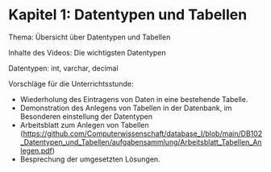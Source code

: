 # Kapitel 1: Datentypen und Tabellen

Thema: Übersicht über Datentypen und Tabellen

Inhalte des Videos: Die wichtigsten Datentypen

Datentypen: int, varchar, decimal

Vorschläge für die Unterrichtsstunde:
  * Wiederholung des Eintragens von Daten in eine bestehende Tabelle.
  * Demonstration des Anlegens von Tabellen in der Datenbank, im Besonderen einstellung der Datentypen
  * Arbeitsblatt zum Anlegen von Tabellen (https://github.com/Computerwissenschaft/database_I/blob/main/DB102_Datentypen_und_Tabellen/aufgabensammlung/Arbeitsblatt_Tabellen_Anlegen.pdf)
  * Besprechung der umgesetzten Lösungen.
  
